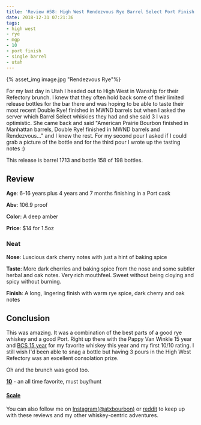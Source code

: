 ```yaml
---
title: 'Review #58: High West Rendezvous Rye Barrel Select Port Finish 2018'
date: 2018-12-31 07:21:36
tags:
- high west
- rye
- mgp
- 10
- port finish
- single barrel
- utah
---
```


{% asset_img image.jpg "Rendezvous Rye"%}

For my last day in Utah I headed out to High West in Wanship for their Refectory brunch. I knew that they often hold back some of their limited release bottles for the bar there and was hoping to be able to taste their most recent Double Rye! finished in MWND barrels but when I asked the server which Barrel Select whiskies they had and she said 3 I was optimistic. She came back and said "American Prairie Bourbon finished in Manhattan barrels, Double Rye! finished in MWND barrels and Rendezvous..." and I knew the rest. For my second pour I asked if I could grab a picture of the bottle and for the third pour I wrote up the tasting notes :) 

This release is barrel 1713 and bottle 158 of 198 bottles.

## Review
**Age**: 6-16 years plus 4 years and 7 months finishing in a Port cask

**Abv**: 106.9 proof

**Color**: A deep amber

**Price**: $14 for 1.5oz

### Neat
**Nose**: Luscious dark cherry notes with just a hint of baking spice

**Taste**: More dark cherries and baking spice from the nose and some subtler herbal and oak notes. Very rich mouthfeel. Sweet without being cloying and spicy without burning.

**Finish**: A long, lingering finish with warm rye spice, dark cherry and oak notes

## Conclusion
This was amazing. It was a combination of the best parts of a good rye whiskey and a good Port. Right up there with the Pappy Van Winkle 15 year and [BCS 15 year]( https://atxbourbon.com/2018/12/08/Review-49-Barrel-15-year-Cask-Strength-Bourbon-2018/) for my favorite whiskey this year and my first 10/10 rating. I still wish I'd been able to snag a bottle but having 3 pours in the High West Refectory was an excellent consolation prize.

Oh and the brunch was good too.

[**10**](https://atxbourbon.com/tags/10/) - an all time favorite, must buy/hunt

#### [Scale](http://atxbourbon.com/Scale/)

You can also follow me on [Instagram(@atxbourbon)](https://www.instagram.com/atxbourbon/) or [reddit](https://www.reddit.com/r/scottmotorraddrinks/) to keep up with these reviews and my other whiskey-centric adventures.